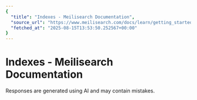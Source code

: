 ```yaml
---
{
  "title": "Indexes - Meilisearch Documentation",
  "source_url": "https://www.meilisearch.com/docs/learn/getting_started/indexes",
  "fetched_at": "2025-08-15T13:53:50.252567+00:00"
}
---
```


# Indexes - Meilisearch Documentation

Responses are generated using AI and may contain mistakes.
